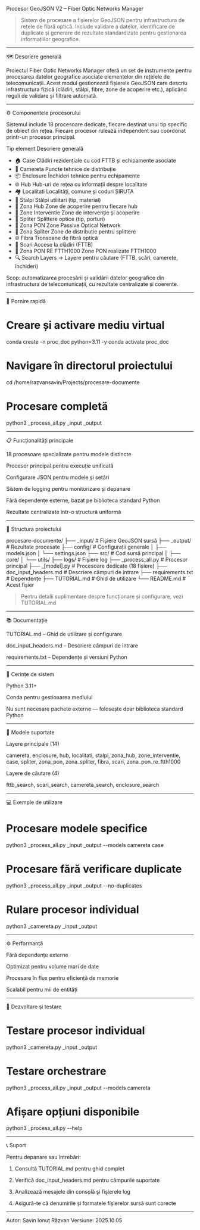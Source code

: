 Procesor GeoJSON V2 – Fiber Optic Networks Manager

> Sistem de procesare a fișierelor GeoJSON pentru infrastructura de rețele de fibră optică. Include validare a datelor, identificare de duplicate și generare de rezultate standardizate pentru gestionarea informațiilor geografice.



---

🗺️ Descriere generală

Proiectul Fiber Optic Networks Manager oferă un set de instrumente pentru procesarea datelor geografice asociate elementelor din rețelele de telecomunicații.
Acest modul gestionează fișierele GeoJSON care descriu infrastructura fizică (clădiri, stâlpi, fibre, zone de acoperire etc.), aplicând reguli de validare și filtrare automată.


---

⚙️ Componentele procesorului

Sistemul include 18 procesoare dedicate, fiecare destinat unui tip specific de obiect din rețea.
Fiecare procesor rulează independent sau coordonat printr-un procesor principal.

Tip element	Descriere generală

- 🏠 Case	Clădiri rezidențiale cu cod FTTB și echipamente asociate
- 📡 Camereta	Puncte tehnice de distribuție
- 📦 Enclosure	Închideri tehnice pentru echipamente
- 🌐 Hub	Hub-uri de rețea cu informații despre localitate
- 🏘️ Localitati	Localități, comune și coduri SIRUTA
- 📶 Stalpi	Stâlpi utilitari (tip, material)
- 🏢 Zona Hub	Zone de acoperire pentru fiecare hub
- 🔧 Zone Interventie	Zone de intervenție și acoperire
- 🔌 Spliter	Splittere optice (tip, porturi)
- 📡 Zona PON	Zone Passive Optical Network
- 📶 Zona Spliter	Zone de distribuție pentru splittere
- 🌐 Fibra	Tronsoane de fibră optică
- 🏢 Scari	Accese la clădiri (FTTB)
- 📡 Zona PON RE FTTH1000	Zone PON realizate FTTH1000
- 🔍 Search Layers	-> Layere pentru căutare (FTTB, scări, camerete, închideri)


Scop: automatizarea procesării și validării datelor geografice din infrastructura de telecomunicații, cu rezultate centralizate și coerente.


---

🚀 Pornire rapidă

# Creare și activare mediu virtual
conda create -n proc_doc python=3.11 -y
conda activate proc_doc

# Navigare în directorul proiectului
cd /home/razvansavin/Projects/procesare-documente

# Procesare completă
python3 _process_all.py _input _output


---

📋 Funcționalități principale

18 procesoare specializate pentru modele distincte

Procesor principal pentru execuție unificată

Configurare JSON pentru modele și setări

Sistem de logging pentru monitorizare și depanare

Fără dependențe externe, bazat pe biblioteca standard Python

Rezultate centralizate într-o structură uniformă



---

📁 Structura proiectului

procesare-documente/
├── _input/                    # Fișiere GeoJSON sursă
├── _output/                   # Rezultate procesate
├── config/                    # Configurații generale
│   ├── models.json
│   └── settings.json
├── src/                       # Cod sursă principal
│   ├── core/
│   └── utils/
├── logs/                      # Fișiere log
├── _process_all.py            # Procesor principal
├── _[model].py                # Procesoare dedicate (18 fișiere)
├── doc_input_headers.md       # Descriere câmpuri de intrare
├── requirements.txt           # Dependențe
├── TUTORIAL.md                # Ghid de utilizare
└── README.md                  # Acest fișier

> Pentru detalii suplimentare despre funcționare și configurare, vezi TUTORIAL.md




---

📚 Documentație

TUTORIAL.md – Ghid de utilizare și configurare

doc_input_headers.md – Descriere câmpuri de intrare

requirements.txt – Dependențe și versiuni Python



---

🔧 Cerințe de sistem

Python 3.11+

Conda pentru gestionarea mediului

Nu sunt necesare pachete externe — folosește doar biblioteca standard Python



---

🧩 Modele suportate

Layere principale (14)

camereta, enclosure, hub, localitati, stalpi,
zona_hub, zone_interventie, case, spliter,
zona_pon, zona_spliter, fibra, scari,
zona_pon_re_ftth1000

Layere de căutare (4)

fttb_search, scari_search, camereta_search, enclosure_search


---

💻 Exemple de utilizare

# Procesare modele specifice
python3 _process_all.py _input _output --models camereta case

# Procesare fără verificare duplicate
python3 _process_all.py _input _output --no-duplicates

# Rulare procesor individual
python3 _camereta.py _input _output


---

⚙️ Performanță

Fără dependențe externe

Optimizat pentru volume mari de date

Procesare în flux pentru eficiență de memorie

Scalabil pentru mii de entități



---

🧪 Dezvoltare și testare

# Testare procesor individual
python3 _camereta.py _input _output

# Testare orchestrare
python3 _process_all.py _input _output --models camereta

# Afișare opțiuni disponibile
python3 _process_all.py --help


---

📞 Suport

Pentru depanare sau întrebări:

1. Consultă TUTORIAL.md pentru ghid complet


2. Verifică doc_input_headers.md pentru câmpurile suportate


3. Analizează mesajele din consolă și fișierele log


4. Asigură-te că denumirile și formatele fișierelor sursă sunt corecte




---

Autor: Savin Ionuț Răzvan
Versiune: 2025.10.05

